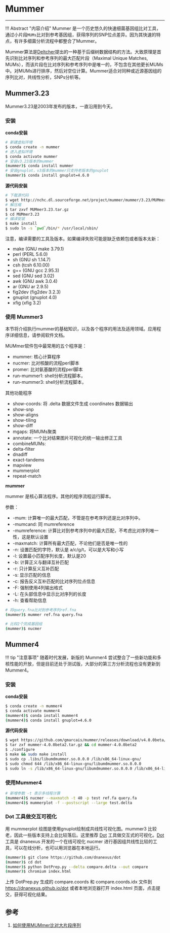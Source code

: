 # Mummer



---

!!! Abstract "内容介绍"
    Mummer 是一个历史悠久的快速细菌基因组比对工具，通过小片段`MUMs`比对到参考基因组，获得序列的SNP位点差异。因为其快速的特点，有许多细菌分析流程中都整合了Mummer。

Mummer算法是[Deltcher]()提出的一种基于后缀树数据结构的方法。大致原理是首先识别比对序列和参考序列的最大匹配片段（Maximal Unique Matches, MUMs），而该片段在比对序列和参考序列中是唯一的，不包含在其他更长MUMs中。对MUMs进行排序，然后对空位计算。Mummer适合对同种或近源基因组的序列比对，共线性分析，SNPs分析等。

## Mummer3.23

Mummer3.23是2003年发布的版本，一直沿用到今天。

### 安装

**conda安装**

```bash
# 新建虚拟环境
$ conda create -n mummer
# 进入虚拟环境
$ conda activate mummer
# 安装v3.23版本的mummer
(mummer)$ conda install mummer
# 安装gnuplot，v3版本的mummer只支持老版本的gnuplot
(mummer)$ conda install gnuplot=4.6.0
```

**源代码安装**

```bash
# 下载源代码
$ wget http://nchc.dl.sourceforge.net/project/mummer/mummer/3.23/MUMmer3.23.tar.gz
# 解压缩
$ tar zxvf MUMmer3.23.tar.gz
$ cd MUMmer3.23
# 编译安装
$ make install
$ sudo ln -s `pwd`/bin/* /usr/local/sbin/
```

注意，编译需要的工具及版本。如果编译失败可能是缺乏依赖包或者版本太新：

- make (GNU make 3.79.1)
- perl (PERL     5.6.0)
- sh   (GNU sh   1.14.7)
- csh  (tcsh     6.10.00)
- g++  (GNU gcc  2.95.3)
- sed  (GNU sed  3.02)
- awk  (GNU awk  3.0.4)
- ar   (GNU ar   2.9.5)
- fig2dev (fig2dev 3.2.3)
- gnuplot (gnuplot 4.0)
- xfig    (xfig    3.2)

### 使用 Mummer3

本节将介绍执行mummer的基础知识，以及各个程序的用法及适用领域。应用程序详细信息，请参阅软件文档。

MUMmer软件包中最常用的五个程序是：

- mummer: 核心计算程序
- nucmer: 比对核酸的流程perl脚本
- promer: 比对氨基酸的流程perl脚本
- run-mummer1: shell分析流程脚本，
- run-mummer3: shell分析流程脚本，

其他功能程序

- show-coords: 将 .delta 数据文件生成 coordinates 数据输出
- show-snp
- show-aligns
- show-tiling
- show-diff
- mgaps: 将MUMs聚类
- annotate: 一个比对结果图片可视化的统一输出修正工具
- combineMUMs:
- delta-filter
- dnadiff
- exact-tandems
- mapview
- mummerplot
- repeat-match

**mummer**

mummer 是核心算法程序。其他的程序流程运行脚本。

参数：

- -mum: 计算唯一的最大匹配，不管是在参考序列还是比对序列中。
- -mumcand: 同 mumreference
- -mumreference: 计算比对到参考序列中的最大匹配，不考虑比对序列唯一性，这是默认设置
- -maxmatch: 计算所有最大匹配，不论他们是否是唯一性的
- -n: 设置匹配的字符，默认是 a/c/g/t，可以是大写和小写
- -l: 设置最小匹配序列长度，默认是20
- -b: 计算正义与翻译互补匹配
- -r: 只计算反义互补匹配
- -s: 显示匹配的信息
- -c: 报告反义互补匹配的比对序列位点信息
- -F: 强制使用4列输出格式
- -L: 在头部信息中显示比对序列的长度
- -h: 查看帮助信息

```bash
# 将query.fna比对到参考序列ref.fna
(mummer)$ mummer ref.fna query.fna
```


```bash
# 比较2个完成基因组
(mummer)$ nucmer
```

## Mummer4

!!! tip "注意事项"
    随着时代发展，新版的 Mummer4 尝试整合了一些新功能和多核性能的开放，但是目前还处于测试版，大部分的第三方分析流程也没有更新到 Mummer4。

### 安装

**conda安装**

```bash
$ conda create -n mummer4
$ conda activate mummer4
(mummer4)$ conda install mummer4
(mummer4)$ conda install gnuplot=4.6.0
```

**源代码安装**

```bash
$ wget https://github.com/gmarcais/mummer/releases/download/v4.0.0beta/mummer-4.0.0beta2.tar.gz
$ tar zxf mummer-4.0.0beta2.tar.gz && cd mummer-4.0.0beta2
$ ./configure
$ make && sudo make install
$ sudo cp .libs/libumdmummer.so.0.0.0 /lib/x86_64-linux-gnu/
$ sudo chmod 644 /lib/x86_64-linux-gnu/libumdmummer.so.0.0.0
$ sudo ln -s /lib/x86_64-linux-gnu/libumdmummer.so.0.0.0 /lib/x86_64-linux-gnu/libumdmummer.so.0
```

### 使用Mummer4

```bash
# 新增参数 -t 表示多线程计算
(mummer4)$ nucmer --maxmatch -t 40 -p test ref.fa query.fa
(mummer4)$ mummerplot -f --postscript --large test.delta
```

### Dot 工具做交互可视化

用 mummerplot 绘图是使用gnuplot绘制成共线性可视化图。mummer3 比较老，因此一些版本支持上会比较落后。这里推荐 [Dot](https://github.com/dnanexus/dot) 工具做交互式的可视化。[Dot](https://github.com/dnanexus/dot) 工具是 dnanexus 开发的一个在线可视化 nucmer 进行基因组共线性比较的工具，可以在线分析，也可以用浏览器在本地运行。

```bash
(mummer)$ git clone https://github.com/dnanexus/dot
(mummer)$ cd dot
(mummer)$ python DotPrep.py --delta compare.delta --out compare
(mummer)$ chromium index.html
```

上传 DotPrep.py 生成的 compare.coords 和 compare.coords.idx 文件到 https://dnanexus.github.io/dot 或者本地浏览器打开 index.html 页面，点击提交，获得可视化结果。

## 参考

1. [如何使用MUMmer比对大片段序列](https://vip.biotrainee.com/d/243-%E5%BA%94%E8%AF%A5%E6%98%AF%E6%9C%80%E8%AF%A6%E7%BB%86%E7%9A%84mummer%E4%B8%AD%E6%96%87%E4%BD%BF%E7%94%A8%E8%AF%B4%E6%98%8E)
